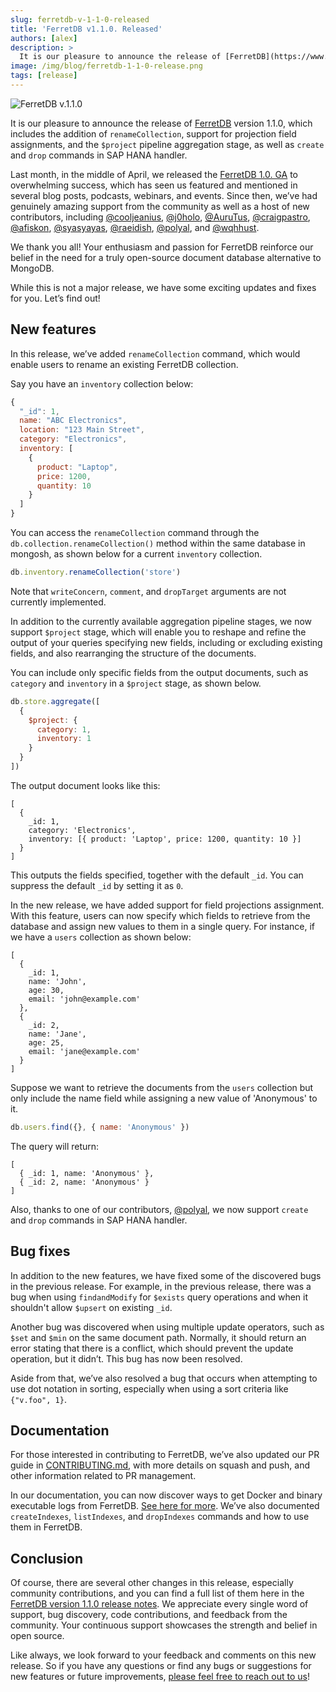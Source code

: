 ```yaml
---
slug: ferretdb-v-1-1-0-released
title: 'FerretDB v1.1.0. Released'
authors: [alex]
description: >
  It is our pleasure to announce the release of [FerretDB](https://www.ferretdb.io/) version 1.1.0, which includes the addition of `renameCollection`, support for projection field assignments, and the `$project` pipeline aggregation stage, as well as `create` and `drop` commands in SAP HANA handler.
image: /img/blog/ferretdb-1-1-0-release.png
tags: [release]
---
```


![FerretDB v.1.1.0](/img/blog/ferretdb-1-1-0-release.png)

It is our pleasure to announce the release of [FerretDB](https://www.ferretdb.io/) version 1.1.0, which includes the addition of `renameCollection`, support for projection field assignments, and the `$project` pipeline aggregation stage, as well as `create` and `drop` commands in SAP HANA handler.

<!--truncate-->

Last month, in the middle of April, we released the [FerretDB 1.0. GA](https://blog.ferretdb.io/ferretdb-1-0-ga-opensource-mongodb-alternative/) to overwhelming success, which has seen us featured and mentioned in several blog posts, podcasts, webinars, and events.
Since then, we’ve had genuinely amazing support from the community as well as a host of new contributors, including [@cooljeanius](https://github.com/cooljeanius), [@j0holo](https://github.com/j0holo), [@AuruTus](https://github.com/AuruTus), [@craigpastro](https://github.com/craigpastro), [@afiskon](https://github.com/afiskon), [@syasyayas](https://github.com/syasyayas), [@raeidish](https://github.com/raeidish), [@polyal](https://github.com/polyal), and [@wqhhust](https://github.com/wqhhust).

We thank you all!
Your enthusiasm and passion for FerretDB reinforce our belief in the need for a truly open-source document database alternative to MongoDB.

While this is not a major release, we have some exciting updates and fixes for you.
Let’s find out!

## New features

In this release, we’ve added `renameCollection` command, which would enable users to rename an existing FerretDB collection.

Say you have an `inventory` collection below:

```js
{
  "_id": 1,
  name: "ABC Electronics",
  location: "123 Main Street",
  category: "Electronics",
  inventory: [
    {
      product: "Laptop",
      price: 1200,
      quantity: 10
    }
  ]
}
```

You can access the `renameCollection` command through the `db.collection.renameCollection()` method within the same database in mongosh, as shown below for a current `inventory` collection.

```js
db.inventory.renameCollection('store')
```

Note that `writeConcern`, `comment`, and `dropTarget` arguments are not currently implemented.

In addition to the currently available aggregation pipeline stages, we now support `$project` stage, which will enable you to reshape and refine the output of your queries specifying new fields, including or excluding existing fields, and also rearranging the structure of the documents.

You can include only specific fields from the output documents, such as `category` and `inventory` in a `$project` stage, as shown below.

```js
db.store.aggregate([
  {
    $project: {
      category: 1,
      inventory: 1
    }
  }
])
```

The output document looks like this:

```json5
[
  {
    _id: 1,
    category: 'Electronics',
    inventory: [{ product: 'Laptop', price: 1200, quantity: 10 }]
  }
]
```

This outputs the fields specified, together with the default `_id`.
You can suppress the default `_id` by setting it as `0`.

In the new release, we have added support for field projections assignment.
With this feature, users can now specify which fields to retrieve from the database and assign new values to them in a single query.
For instance, if we have a `users` collection as shown below:

```json5
[
  {
    _id: 1,
    name: 'John',
    age: 30,
    email: 'john@example.com'
  },
  {
    _id: 2,
    name: 'Jane',
    age: 25,
    email: 'jane@example.com'
  }
]
```

Suppose we want to retrieve the documents from the `users` collection but only include the name field while assigning a new value of 'Anonymous' to it.

```js
db.users.find({}, { name: 'Anonymous' })
```

The query will return:

```json5
[
  { _id: 1, name: 'Anonymous' },
  { _id: 2, name: 'Anonymous' }
]
```

Also, thanks to one of our contributors, [@polyal](https://github.com/polyal), we now support `create` and `drop` commands in SAP HANA handler.

## Bug fixes

In addition to the new features, we have fixed some of the discovered bugs in the previous release.
For example, in the previous release, there was a bug when using `findandModify` for `$exists` query operations and when it shouldn't allow `$upsert` on existing `_id`.

Another bug was discovered when using multiple update operators, such as `$set` and `$min` on the same document path.
Normally, it should return an error stating that there is a conflict, which should prevent the update operation, but it didn’t.
This bug has now been resolved.

Aside from that, we’ve also resolved a bug that occurs when attempting to use dot notation in sorting, especially when using a sort criteria like `{"v.foo", 1}`.

## Documentation

For those interested in contributing to FerretDB, we’ve also updated our PR guide in [CONTRIBUTING.md](https://github.com/FerretDB/FerretDB/blob/main/CONTRIBUTING.md), with more details on squash and push, and other information related to PR management.

In our documentation, you can now discover ways to get Docker and binary executable logs from FerretDB.
[See here for more](https://docs.ferretdb.io/configuration/logging/#docker-logs).
We’ve also documented `createIndexes`, `listIndexes`, and `dropIndexes` commands and how to use them in FerretDB.

## Conclusion

Of course, there are several other changes in this release, especially community contributions, and you can find a full list of them here in the [FerretDB version 1.1.0 release notes](https://github.com/FerretDB/FerretDB/releases/tag/v1.1.0).
We appreciate every single word of support, bug discovery, code contributions, and feedback from the community.
Your continuous support showcases the strength and belief in open source.

Like always, we look forward to your feedback and comments on this new release.
So if you have any questions or find any bugs or suggestions for new features or future improvements, [please feel free to reach out to us](https://docs.ferretdb.io/#community)!
